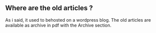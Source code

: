 ## Where are the old articles ?

As i said, it used to behosted on a wordpress blog.
The old articles are available as archive in pdf with the Archive section.